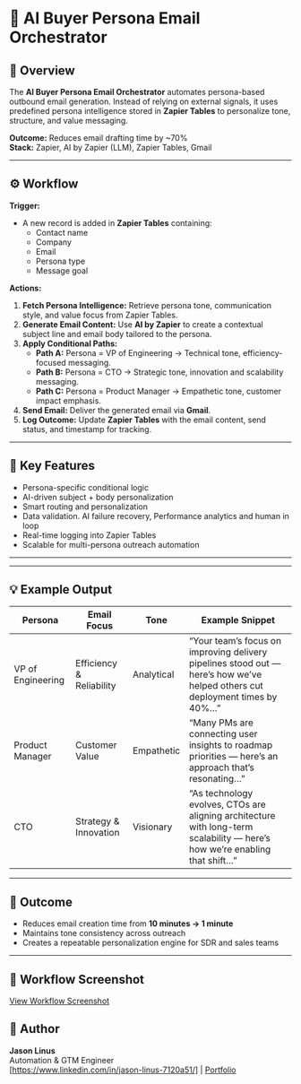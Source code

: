 # 🤖 AI Buyer Persona Email Orchestrator

## 🧭 Overview
The **AI Buyer Persona Email Orchestrator** automates persona-based outbound email generation. Instead of relying on external signals, it uses predefined persona intelligence stored in **Zapier Tables** to personalize tone, structure, and value messaging.

**Outcome:** Reduces email drafting time by ~70%  
**Stack:** Zapier, AI by Zapier (LLM), Zapier Tables, Gmail

---

## ⚙️ Workflow

**Trigger:**  
- A new record is added in **Zapier Tables** containing:
  - Contact name  
  - Company  
  - Email  
  - Persona type  
  - Message goal  

**Actions:**  
1. **Fetch Persona Intelligence:** Retrieve persona tone, communication style, and value focus from Zapier Tables.  
2. **Generate Email Content:** Use **AI by Zapier** to create a contextual subject line and email body tailored to the persona.  
3. **Apply Conditional Paths:**  
   - **Path A:** Persona = VP of Engineering → Technical tone, efficiency-focused messaging.  
   - **Path B:** Persona = CTO → Strategic tone, innovation and scalability messaging.  
   - **Path C:** Persona = Product Manager → Empathetic tone, customer impact emphasis.  
4. **Send Email:** Deliver the generated email via **Gmail**.  
5. **Log Outcome:** Update **Zapier Tables** with the email content, send status, and timestamp for tracking.

---

## 🧩 Key Features
- Persona-specific conditional logic  
- AI-driven subject + body personalization  
- Smart routing and personalization
- Data validation. AI failure recovery, Performance analytics and human in loop
- Real-time logging into Zapier Tables  
- Scalable for multi-persona outreach automation

-----

---

## 💡 Example Output

| Persona | Email Focus | Tone | Example Snippet |
|----------|--------------|------|-----------------|
| VP of Engineering | Efficiency & Reliability | Analytical | “Your team’s focus on improving delivery pipelines stood out — here’s how we’ve helped others cut deployment times by 40%…” |
| Product Manager | Customer Value | Empathetic | “Many PMs are connecting user insights to roadmap priorities — here’s an approach that’s resonating…” |
| CTO | Strategy & Innovation | Visionary | “As technology evolves, CTOs are aligning architecture with long-term scalability — here’s how we’re enabling that shift…” |

---

## 🚀 Outcome
- Reduces email creation time from **10 minutes → 1 minute**
- Maintains tone consistency across outreach
- Creates a repeatable personalization engine for SDR and sales teams

---

## 📸 Workflow Screenshot  
[View Workflow Screenshot](https://github.com/vjlinus/zapier-ai-sales-automation/blob/main/buyer-persona-email-orchestrator/Screenshot%202025-10-30%20234740.png)


## 📎 Author
**Jason Linus**  
Automation & GTM Engineer  
[https://www.linkedin.com/in/jason-linus-7120a51/] | [Portfolio](https://nifty-yak-ffd.notion.site/Jason-Linus-8c81e08090a74a9ca2d20287693bebe9?pvs=74)




